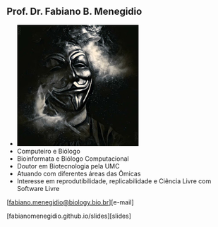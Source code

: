 <!-- .slide: class="author" -->

## Prof. Dr. Fabiano B. Menegidio

- ![avatar][avatar] <!-- .element: class="pull-right" -->
- Computeiro e Biólogo
- Bioinformata e Biólogo Computacional
- Doutor em Biotecnologia pela UMC
- Atuando com diferentes áreas das Ômicas
- Interesse em reprodutibilidade, replicabilidade
    e Ciência Livre com Software Livre

[fabiano.menegidio@biology.bio.br][e-mail]

[fabianomenegidio.github.io/slides][slides]

[avatar]: ../shared/img/menegidio.jpg
